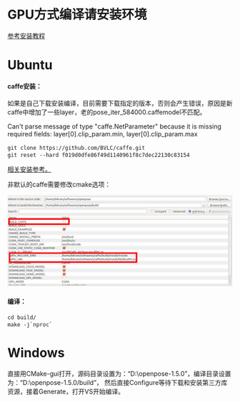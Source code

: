 # GPU方式编译请安装环境

[参考安装教程](https://github.com/kebiao/deeplearning/blob/master/install/cuda_cudnn_install.md)

# Ubuntu

#### caffe安装：

如果是自己下载安装编译，目前需要下载指定的版本，否则会产生错误，原因是新caffe中增加了一些layer，老的pose_iter_584000.caffemodel不匹配。

Can't parse message of type "caffe.NetParameter" because it is missing required fields: layer[0].clip_param.min, layer[0].clip_param.max

    git clone https://github.com/BVLC/caffe.git
    git reset --hard f019d0dfe86f49d1140961f8c7dec22130c83154

[相关安装参考。](https://github.com/kebiao/deeplearning/blob/master/install/caffe_install.md)

非默认的caffe需要修改cmake选项：

![img](https://github.com/CMU-Perceptual-Computing-Lab/openpose/blob/master/doc/media/cmake_installation/im_5.png)

#### 编译：

    cd build/
    make -j`nproc`

# Windows

直接用CMake-gui打开，源码目录设置为：“D:\openpose-1.5.0”，编译目录设置为：“D:\openpose-1.5.0/build”， 然后直接Configure等待下载和安装第三方库资源，接着Generate，打开VS开始编译。